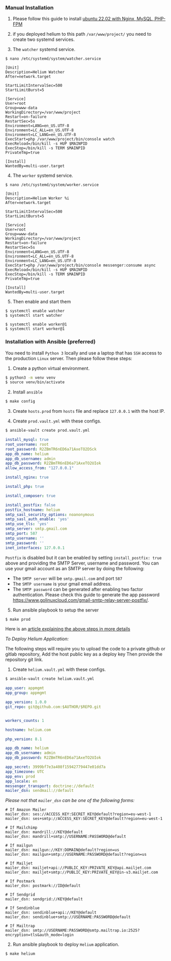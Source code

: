 ### Manual Installation

1. Please follow this guide to install [ubuntu 22.02 with Nginx, MySQL, PHP-FPM](https://clivern.com/installing-nginx-mysql-php-on-ubuntu-22-04/)

2. if you deployed helium to this path `/var/www/project/` you need to create two systemd services.

3. The `watcher` systemd service.

```
$ nano /etc/systemd/system/watcher.service
```

```
[Unit]
Description=Helium Watcher
After=network.target

StartLimitIntervalSec=500
StartLimitBurst=5

[Service]
User=root
Group=www-data
WorkingDirectory=/var/www/project
Restart=on-failure
RestartSec=5s
Environment=LANG=en_US.UTF-8
Environment=LC_ALL=en_US.UTF-8
Environment=LC_LANG=en_US.UTF-8
ExecStart=php /var/www/project/bin/console watch
ExecReload=/bin/kill -s HUP $MAINPID
ExecStop=/bin/kill -s TERM $MAINPID
PrivateTmp=true

[Install]
WantedBy=multi-user.target
```

4. The `worker` systemd service.

```
$ nano /etc/systemd/system/worker.service
```

```
[Unit]
Description=Helium Worker %i
After=network.target

StartLimitIntervalSec=500
StartLimitBurst=5

[Service]
User=root
Group=www-data
WorkingDirectory=/var/www/project
Restart=on-failure
RestartSec=5s
Environment=LANG=en_US.UTF-8
Environment=LC_ALL=en_US.UTF-8
Environment=LC_LANG=en_US.UTF-8
ExecStart=php /var/www/project/bin/console messenger:consume async
ExecReload=/bin/kill -s HUP $MAINPID
ExecStop=/bin/kill -s TERM $MAINPID
PrivateTmp=true

[Install]
WantedBy=multi-user.target
```

5. Then enable and start them

```
$ systemctl enable watcher
$ systemctl start watcher

$ systemctl enable worker@1
$ systemctl start worker@1
```

### Installation with Ansible (preferred)

You need to install `Python 3` locally and use a laptop that has `SSH` access to the production `Linux` server. Then please follow these steps:

1. Create a python virtual environment.

```zsh
$ python3 -m venv venv
$ source venv/bin/activate
```

2. Install `ansible`

```zsh
$ make config
```

3. Create `hosts.prod` from `hosts` file and replace `127.0.0.1` with the host IP.

4. Create `prod.vault.yml` with these configs.

```zsh
$ ansible-vault create prod.vault.yml
```

```yaml
install_mysql: true
root_username: root
root_password: R2ZBmTR6nED6a71AxeTO2DSck
app_db_name: helium
app_db_username: admin
app_db_password: R2ZBmTR6nED6a71AxeTO2UIok
allow_access_from: "127.0.0.1"

install_nginx: true

install_php: true

install_composer: true

install_postfix: false
postfix_hostname: helium
smtp_sasl_security_options: noanonymous
smtp_sasl_auth_enable: 'yes'
smtp_use_tls: 'yes'
smtp_server: smtp.gmail.com
smtp_port: 587
smtp_username: ''
smtp_password: ''
inet_interfaces: 127.0.0.1
```

`Postfix` is disabled but it can be enabled by setting `install_postfix: true` above and providing the SMTP Server, username and password. You can use your gmail account as an SMTP server by doing the following:

- The `SMTP server` will be `smtp.gmail.com` and port `587`
- The `SMTP username` is your gmail email address.
- The `SMTP password` can be generated after enabling two factor authentication. Please check this guide to generate the app password https://www.golinuxcloud.com/gmail-smtp-relay-server-postfix/.

5. Run ansible playbook to setup the server

```zsh
$ make prod
```

Here is an [article explaining the above steps in more details](https://clivern.com/installing-nginx-mysql-php-on-ubuntu-22-04/)


*To Deploy Helium Application:*

The following steps will require you to upload the code to a private github or gitlab repository, Add the host public key as a deploy key Then provide the repository git link.

1. Create `helium.vault.yml` with these configs.

```zsh
$ ansible-vault create helium.vault.yml
```

```yaml
app_user: appmgmt
app_group: appmgmt

app_version: 1.0.0
git_repo: git@github.com:$AUTHOR/$REPO.git


workers_counts: 1

hostname: helium.com

php_version: 8.1

app_db_name: helium
app_db_username: admin
app_db_password: R2ZBmTR6nED6a71AxeTO2UIok

app_secret: 3999bf7e3a408f15942779447e01dd7a
app_timezone: UTC
app_env: prod
app_locale: en
messenger_transport: doctrine://default
mailer_dsn: sendmail://default
```

*Please not that `mailer_dsn` can be one of the following forms:*

```
# If Amazon Mailer
mailer_dsn: ses://ACCESS_KEY:SECRET_KEY@default?region=eu-west-1
mailer_dsn: ses+smtp://ACCESS_KEY:SECRET_KEY@default?region=eu-west-1

# If Mailchimp
mailer_dsn: mandrill://KEY@default
mailer_dsn: mandrill+smtp://USERNAME:PASSWORD@default

# If mailgun
mailer_dsn: mailgun://KEY:DOMAIN@default?region=us
mailer_dsn: mailgun+smtp://USERNAME:PASSWORD@default?region=us

# If Mailjet
mailer_dsn: mailjet+api://PUBLIC_KEY:PRIVATE_KEY@api.mailjet.com
mailer_dsn: mailjet+smtp://PUBLIC_KEY:PRIVATE_KEY@in-v3.mailjet.com

# If Postmark
mailer_dsn: postmark://ID@default

# If Sendgrid
mailer_dsn: sendgrid://KEY@default

# If Sendinblue
mailer_dsn: sendinblue+api://KEY@default
mailer_dsn: sendinblue+smtp://USERNAME:PASSWORD@default

# If Mailtrap
mailer_dsn: smtp://USERNAME:PASSWORD@smtp.mailtrap.io:2525?encryption=tls&auth_mode=login
```

2. Run ansible playbook to deploy `Helium` application.

```zsh
$ make helium
```